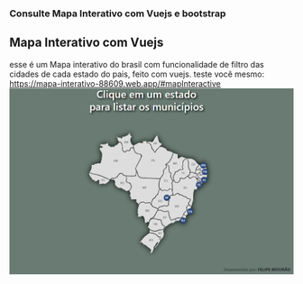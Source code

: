 <h3>
    Consulte Mapa Interativo com Vuejs e bootstrap
</h3>

## Mapa Interativo com Vuejs
esse é um Mapa interativo do brasil com funcionalidade de filtro das cidades de cada estado do pais, feito com vuejs.
teste você mesmo: https://mapa-interativo-88609.web.app/#mapInteractive
</br>
![alt text](https://github.com/Sr-Mourao/MapaInterativoVuejs/blob/master/img/mapInteractive.png)


